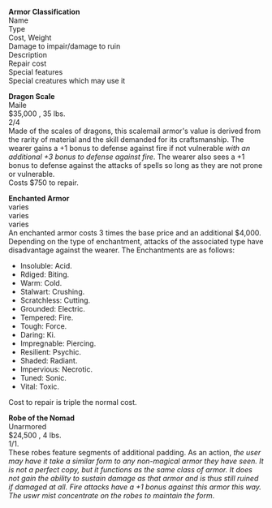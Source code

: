 
**Armor Classification**  
Name  
Type  
Cost, Weight  
Damage to impair/damage to ruin  
Description  
Repair cost  
Special features  
Special creatures which may use it

**Dragon Scale**  
Maile  
$35,000 , 35 lbs.  
2/4  
Made of the scales of dragons, this scalemail armor's value is derived from the rarity of material and the skill demanded for its craftsmanship. The wearer gains a +1 bonus to defense against fire if not vulnerable *with an additional +3 bonus to defense against fire*. The wearer also sees a +1 bonus to defense against the attacks of spells so long as they are not prone or vulnerable.  
Costs $750 to repair.

**Enchanted Armor**  
varies  
varies  
varies  
An enchanted armor costs 3 times the base price and an additional $4,000. Depending on the type of enchantment, attacks of the associated type have disadvantage against the wearer. The Enchantments are as follows:  
* Insoluble: Acid.
* Rdiged: Biting.
* Warm: Cold.
* Stalwart: Crushing.
* Scratchless: Cutting.
* Grounded: Electric.
* Tempered: Fire.
* Tough: Force.
* Daring: Ki.
* Impregnable: Piercing.
* Resilient: Psychic.
* Shaded: Radiant.
* Impervious: Necrotic.
* Tuned: Sonic.
* Vital: Toxic.

Cost to repair is triple the normal cost.

**Robe of the Nomad**  
Unarmored  
$24,500 , 4 lbs.  
1/1.  
These robes feature segments of additional padding. As an action, *the user may have it take a similar form to any non-magical armor they have seen. It is not a perfect copy, but it functions as the same class of armor. It does not gain the ability to sustain damage as that armor and is thus still ruined if damaged at all. Fire attacks have a +1 bonus against this armor this way. The uswr mist concentrate on the robes to maintain the form*.
